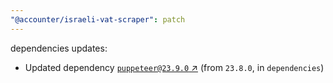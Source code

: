 ```yaml
---
"@accounter/israeli-vat-scraper": patch
---
```

dependencies updates:
  - Updated dependency [`puppeteer@23.9.0` ↗︎](https://www.npmjs.com/package/puppeteer/v/23.9.0) (from `23.8.0`, in `dependencies`)
